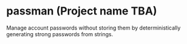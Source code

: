 # passman (Project name TBA)
Manage account passwords without storing them by deterministically generating strong passwords from strings.

